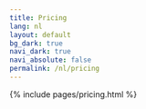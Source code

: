 ```yaml
---
title: Pricing
lang: nl
layout: default
bg_dark: true
navi_dark: true
navi_absolute: false
permalink: /nl/pricing
---
```


{% include pages/pricing.html %}
